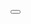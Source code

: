 <button class="btn-toggle" onclick="changeTheme()"><i class="fa fa-sun-o" aria-hidden="true"></i> <i class="fa fa-arrows-h" aria-hidden="true"></i> <i class="fa fa-moon" aria-hidden="true"></i></button>
